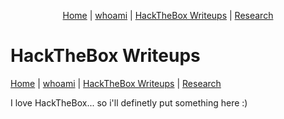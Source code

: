 <p align="center">
    <a href="https://abradroberts.github.io/index"> Home</a> |
    <a href="https://abradroberts.github.io/whoami"> whoami</a> |
    <a href="https://abradroberts.github.io/htb_writeups/index"> HackTheBox Writeups</a> |
    <a href="https://abradroberts.github.io/research/index">  Research</a>
</p>

# HackTheBox Writeups

[Home](../index) | [whoami](../whoami) | [HackTheBox Writeups](../htb_writeups/home) | [Research](../research/home)

I love HackTheBox... so i'll definetly put something here :)